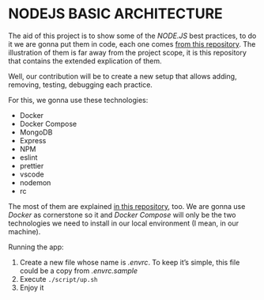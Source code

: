# NODEJS BASIC ARCHITECTURE
The aid of this project is to show some of the *NODE.JS* best practices, to do it we are gonna put them in code, each one comes [from this repository](https://github.com/goldbergyoni/nodebestpractices#1-project-structure-practices).
The illustration of them is far away from the project scope, it is this repository that contains the extended explication of them.

Well, our contribution will be to create a new setup that allows adding, removing, testing, debugging each practice.

For this, we gonna use these technologies:

* Docker
* Docker Compose
* MongoDB
* Express
* NPM
* eslint
* prettier
* vscode
* nodemon
* rc

The most of them are explained [in this repository](https://github.com/goldbergyoni/nodebestpractices#1-project-structure-practices), too.
We are gonna use *Docker* as cornerstone so it and *Docker Compose* will only be the two technologies we need to install in our local environment (I mean, in our machine).

Running the app:

1. Create a new file whose name is *.envrc*. To keep it’s simple, this file could be a copy from *.envrc.sample*
2. Execute `./script/up.sh`
3. Enjoy it
